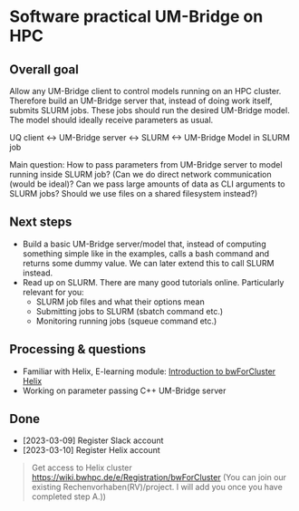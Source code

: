 # Software practical UM-Bridge on HPC

## Overall goal

Allow any UM-Bridge client to control models running on an HPC cluster. Therefore build an UM-Bridge server that, instead of doing work itself, submits SLURM jobs. These jobs should run the desired UM-Bridge model. The model should ideally receive parameters as usual.

UQ client <-> UM-Bridge server <-> SLURM <-> UM-Bridge Model in SLURM job

Main question: How to pass parameters from UM-Bridge server to model running inside SLURM job? (Can we do direct network communication (would be ideal)? Can we pass large amounts of data as CLI arguments to SLURM jobs? Should we use files on a shared filesystem instead?)

## Next steps

- Build a basic UM-Bridge server/model that, instead of computing something simple like in the examples, calls a bash command and returns some dummy value. We can later extend this to call SLURM instead.
- Read up on SLURM. There are many good tutorials online. Particularly relevant for you:
    - SLURM job files and what their options mean
    - Submitting jobs to SLURM (sbatch command etc.)
    - Monitoring running jobs (squeue command etc.)

## Processing & questions

- Familiar with Helix, E-learning module: [Introduction to bwForCluster Helix](https://training.bwhpc.de/goto.php?target=crs_695&client_id=BWHPC)
- Working on parameter passing C++ UM-Bridge server

## Done

- [2023-03-09] Register Slack account
- [2023-03-10] Register Helix account
> Get access to Helix cluster https://wiki.bwhpc.de/e/Registration/bwForCluster (You can join our existing Rechenvorhaben(RV)/project. I will add you once you have completed step A.))
